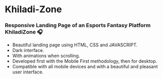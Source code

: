 # Khiladi-Zone

### Responsive Landing Page of an Esports Fantasy Platform KhiladiZone 🎧

- Beautiful landing page using HTML, CSS and JAVASCRIPT.
- Dark interface.
- With animations when scrolling.
- Developed first with the Mobile First methodology, then for desktop.
- Compatible with all mobile devices and with a beautiful and pleasant user interface.
